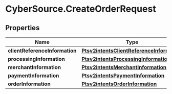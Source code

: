 # CyberSource.CreateOrderRequest

## Properties
Name | Type | Description | Notes
------------ | ------------- | ------------- | -------------
**clientReferenceInformation** | [**Ptsv2intentsClientReferenceInformation**](Ptsv2intentsClientReferenceInformation.md) |  | [optional] 
**processingInformation** | [**Ptsv2intentsProcessingInformation**](Ptsv2intentsProcessingInformation.md) |  | [optional] 
**merchantInformation** | [**Ptsv2intentsMerchantInformation**](Ptsv2intentsMerchantInformation.md) |  | [optional] 
**paymentInformation** | [**Ptsv2intentsPaymentInformation**](Ptsv2intentsPaymentInformation.md) |  | [optional] 
**orderInformation** | [**Ptsv2intentsOrderInformation**](Ptsv2intentsOrderInformation.md) |  | [optional] 



